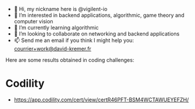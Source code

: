 - 👋 Hi, my nickname here is @vigilent-io
- 👀 I’m interested in backend applications, algorithmic, game theory and computer vision
- 🌱 I’m currently learning algorithmic
- 💞️ I’m looking to collaborate on networking and backend applications
- 📫 Send me an email if you think I might help you: courrier+work@david-kremer.fr

Here are some results obtained in coding challenges:

# Codility

- https://app.codility.com/cert/view/certR46PFT-BSM4WCTAWUEYEFZH/

<!---
vigilent-io/vigilent-io is a ✨ special ✨ repository because its `README.md` (this file) appears on your GitHub profile.
You can click the Preview link to take a look at your changes.
--->
